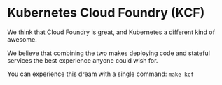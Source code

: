 # Kubernetes Cloud Foundry (KCF)

We think that Cloud Foundry is great, and Kubernetes a different kind of awesome.

We believe that combining the two makes deploying code and stateful services the best experience anyone could wish for.

You can experience this dream with a single command: `make kcf`
